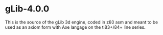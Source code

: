 # gLib-4.0.0

This is the source of the gLib 3d engine, coded in z80 asm and meant to be used as an axiom form with Axe langage on the ti83+/84+ line series.
